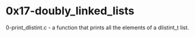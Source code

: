 # 0x17-doubly_linked_lists

0-print_dlistint.c  -  a function that prints all the elements of a dlistint_t list.